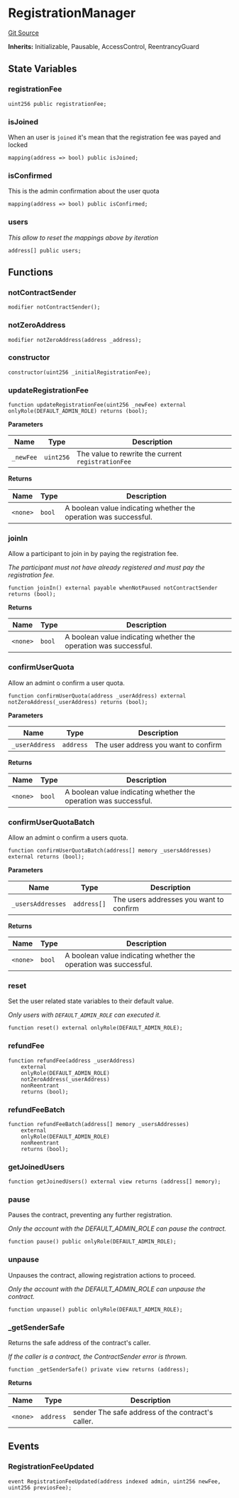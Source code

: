 # RegistrationManager
[Git Source](https://github.com/dotlabs-academy/dotlabs-web-page/blob/6370cc9fb3d57aa459c27af13a8ec9fdf9ee5aa8/src/RegistrationManager.sol)

**Inherits:**
Initializable, Pausable, AccessControl, ReentrancyGuard


## State Variables
### registrationFee

```solidity
uint256 public registrationFee;
```


### isJoined
When an user is `joined` it's mean that the registration fee was payed and locked


```solidity
mapping(address => bool) public isJoined;
```


### isConfirmed
This is the admin confirmation about the user quota


```solidity
mapping(address => bool) public isConfirmed;
```


### users
*This allow to reset the mappings above by iteration*


```solidity
address[] public users;
```


## Functions
### notContractSender


```solidity
modifier notContractSender();
```

### notZeroAddress


```solidity
modifier notZeroAddress(address _address);
```

### constructor


```solidity
constructor(uint256 _initialRegistrationFee);
```

### updateRegistrationFee


```solidity
function updateRegistrationFee(uint256 _newFee) external onlyRole(DEFAULT_ADMIN_ROLE) returns (bool);
```
**Parameters**

|Name|Type|Description|
|----|----|-----------|
|`_newFee`|`uint256`|The value to rewrite the current `registrationFee`|

**Returns**

|Name|Type|Description|
|----|----|-----------|
|`<none>`|`bool`|A boolean value indicating whether the operation was successful.|


### joinIn

Allow a participant to join in by paying the registration fee.

*The participant must not have already registered and must pay the registration fee.*


```solidity
function joinIn() external payable whenNotPaused notContractSender returns (bool);
```
**Returns**

|Name|Type|Description|
|----|----|-----------|
|`<none>`|`bool`|A boolean value indicating whether the operation was successful.|


### confirmUserQuota

Allow an admint o confirm a user quota.


```solidity
function confirmUserQuota(address _userAddress) external notZeroAddress(_userAddress) returns (bool);
```
**Parameters**

|Name|Type|Description|
|----|----|-----------|
|`_userAddress`|`address`|The user address you want to confirm|

**Returns**

|Name|Type|Description|
|----|----|-----------|
|`<none>`|`bool`|A boolean value indicating whether the operation was successful.|


### confirmUserQuotaBatch

Allow an admint o confirm a users quota.


```solidity
function confirmUserQuotaBatch(address[] memory _usersAddresses) external returns (bool);
```
**Parameters**

|Name|Type|Description|
|----|----|-----------|
|`_usersAddresses`|`address[]`|The users addresses you want to confirm|

**Returns**

|Name|Type|Description|
|----|----|-----------|
|`<none>`|`bool`|A boolean value indicating whether the operation was successful.|


### reset

Set the user related state variables to their default value.

*Only users with `DEFAULT_ADMIN_ROLE` can executed it.*


```solidity
function reset() external onlyRole(DEFAULT_ADMIN_ROLE);
```

### refundFee


```solidity
function refundFee(address _userAddress)
    external
    onlyRole(DEFAULT_ADMIN_ROLE)
    notZeroAddress(_userAddress)
    nonReentrant
    returns (bool);
```

### refundFeeBatch


```solidity
function refundFeeBatch(address[] memory _usersAddresses)
    external
    onlyRole(DEFAULT_ADMIN_ROLE)
    nonReentrant
    returns (bool);
```

### getJoinedUsers


```solidity
function getJoinedUsers() external view returns (address[] memory);
```

### pause

Pauses the contract, preventing any further registration.

*Only the account with the DEFAULT_ADMIN_ROLE can pause the contract.*


```solidity
function pause() public onlyRole(DEFAULT_ADMIN_ROLE);
```

### unpause

Unpauses the contract, allowing registration actions to proceed.

*Only the account with the DEFAULT_ADMIN_ROLE can unpause the contract.*


```solidity
function unpause() public onlyRole(DEFAULT_ADMIN_ROLE);
```

### _getSenderSafe

Returns the safe address of the contract's caller.

*If the caller is a contract, the ContractSender error is thrown.*


```solidity
function _getSenderSafe() private view returns (address);
```
**Returns**

|Name|Type|Description|
|----|----|-----------|
|`<none>`|`address`|sender The safe address of the contract's caller.|


## Events
### RegistrationFeeUpdated

```solidity
event RegistrationFeeUpdated(address indexed admin, uint256 newFee, uint256 previosFee);
```

